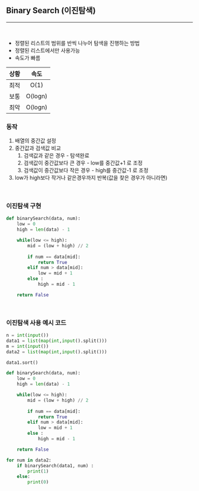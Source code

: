 ## Binary Search (이진탐색)

---

<br />

- 정렬된 리스트의 범위를 반씩 나누어 탐색을 진행하는 방법
- 정렬된 리스트에서만 사용가능 
- 속도가 빠름 

<span align='center'>

|상황|속도|
|:---:|:---:|
|최적|O(1)|
|보통|O(logn)|
|최악|O(logn)|

</span>

### 동작 

1. 배열의 중간값 설정
2. 중간값과 검색값 비교
   1. 검색값과 같은 경우 - 탐색완료
   2. 검색값이 중간값보다 큰 경우 - low를 중간값+1 로 조정
   3. 검색값이 중간값보다 작은 경우 - high를 중간값-1 로 조정
3. low가 high보다 작거나 같은경우까지 반복(값을 찾은 경우가 아니라면) 

<br />

### 이진탐색 구현
```python
def binarySearch(data, num):
    low = 0
    high = len(data) - 1

    while(low <= high):
        mid = (low + high) // 2
        
        if num == data[mid]:
            return True
        elif num > data[mid]:
            low = mid + 1 
        else :
            high = mid - 1

    return False
```

<br />

### 이진탐색 사용 예시 코드

```python
n = int(input())
data1 = list(map(int,input().split()))
m = int(input())
data2 = list(map(int,input().split()))

data1.sort()

def binarySearch(data, num):
    low = 0
    high = len(data) - 1

    while(low <= high):
        mid = (low + high) // 2
        
        if num == data[mid]:
            return True
        elif num > data[mid]:
            low = mid + 1 
        else :
            high = mid - 1

    return False

for num in data2:
    if binarySearch(data1, num) :
        print(1)
    else:
        print(0)
        
```
